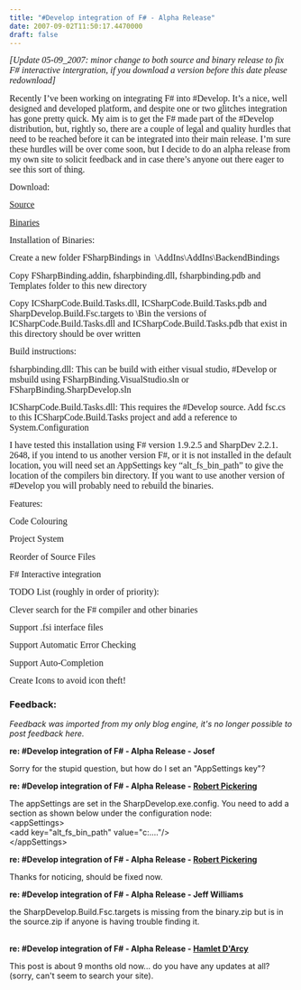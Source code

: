```yaml
---
title: "#Develop integration of F# - Alpha Release"
date: 2007-09-02T11:50:17.4470000
draft: false
---
```


<p class="MsoNormal" style="MARGIN: 0cm 0cm 10pt"><font face="Calibri" size="3"><em>[Update 05-09_2007: minor change to both source and binary release to fix F# interactive intergration, if you download a version before this date please redownload]</em></font></p>
<p class="MsoNormal" style="MARGIN: 0cm 0cm 10pt"><font face="Calibri" size="3">Recently I’ve been working on integrating F# into #Develop. It’s a nice, well designed and developed platform, and despite one or two glitches integration has gone pretty quick. My aim is to get the F# made part of the #Develop distribution, but, rightly so, there are a couple of legal and quality hurdles that need to be reached before it can be integrated into their main release. I’m sure these hurdles will be over come soon, but I decide to do an alpha release from my own site to solicit feedback and in case there’s anyone out there eager to see this sort of thing.</font></p>
<p class="MsoNormal" style="MARGIN: 0cm 0cm 10pt"><font face="Calibri" size="3">Download:</font></p>
<p class="MsoNormal" style="MARGIN: 0cm 0cm 10pt"><font face="Calibri" size="3"><a href="http://www.strangelights.com/blog/Downloads/SharpDevelop.FSharpBinding_Source.zip">Source</a></font></p>
<p class="MsoNormal" style="MARGIN: 0cm 0cm 10pt"><font face="Calibri" size="3"><a href="http://www.strangelights.com/blog/Downloads/SharpDevelop.FSharpBinding_bin.zip">Binaries</a></font></p>
<p class="MsoNormal" style="MARGIN: 0cm 0cm 10pt"><font face="Calibri" size="3">Installation of Binaries:</font></p>
<p class="MsoNormal" style="MARGIN: 0cm 0cm 10pt"><font face="Calibri" size="3">Create a new folder FSharpBindings in <span style="mso-spacerun: yes"> </span>\AddIns\AddIns\BackendBindings</font></p>
<p class="MsoNormal" style="MARGIN: 0cm 0cm 10pt"><font face="Calibri" size="3">Copy FSharpBinding.addin, fsharpbinding.dll, fsharpbinding.pdb and Templates folder to this new directory</font></p>
<p class="MsoNormal" style="MARGIN: 0cm 0cm 10pt"><font face="Calibri" size="3">Copy ICSharpCode.Build.Tasks.dll, ICSharpCode.Build.Tasks.pdb and SharpDevelop.Build.Fsc.targets to \Bin the versions of ICSharpCode.Build.Tasks.dll and ICSharpCode.Build.Tasks.pdb that exist in this directory should be over written</font></p>
<p class="MsoNormal" style="MARGIN: 0cm 0cm 10pt"><font face="Calibri" size="3">Build instructions:</font></p>
<p class="MsoNormal" style="MARGIN: 0cm 0cm 10pt"><font face="Calibri" size="3">fsharpbinding.dll: This can be build with either visual studio, #Develop or msbuild using FSharpBinding.VisualStudio.sln or FSharpBinding.SharpDevelop.sln</font></p>
<p class="MsoNormal" style="MARGIN: 0cm 0cm 10pt"><font face="Calibri" size="3">ICSharpCode.Build.Tasks.dll: This requires the #Develop source. Add fsc.cs to this ICSharpCode.Build.Tasks project and add a reference to System.Configuration</font></p>
<p class="MsoNormal" style="MARGIN: 0cm 0cm 10pt"><font face="Calibri" size="3">I have tested this installation using F# version 1.9.2.5 and SharpDev 2.2.1. 2648, if you intend to us another version F#, or it is not installed in the default location, you will need set an AppSettings key “alt_fs_bin_path” to give the location of the compilers bin directory. If you want to use another version of #Develop you will probably need to rebuild the binaries.</font></p>
<p class="MsoNormal" style="MARGIN: 0cm 0cm 10pt"><font face="Calibri" size="3">Features:</font></p>
<p class="MsoNormal" style="MARGIN: 0cm 0cm 10pt"><font face="Calibri" size="3">Code Colouring</font></p>
<p class="MsoNormal" style="MARGIN: 0cm 0cm 10pt"><font face="Calibri" size="3">Project System</font></p>
<p class="MsoNormal" style="MARGIN: 0cm 0cm 10pt"><font face="Calibri" size="3">Reorder of Source Files</font></p>
<p class="MsoNormal" style="MARGIN: 0cm 0cm 10pt"><font face="Calibri" size="3">F# Interactive integration</font></p>
<p class="MsoNormal" style="MARGIN: 0cm 0cm 10pt"><font face="Calibri" size="3">TODO List (roughly in order of priority):</font></p>
<p class="MsoNormal" style="MARGIN: 0cm 0cm 10pt"><font face="Calibri" size="3">Clever search for the F# compiler and other binaries</font></p>
<p class="MsoNormal" style="MARGIN: 0cm 0cm 10pt"><font face="Calibri" size="3">Support .fsi interface files</font></p>
<p class="MsoNormal" style="MARGIN: 0cm 0cm 10pt"><font face="Calibri" size="3">Support Automatic Error Checking</font></p>
<p class="MsoNormal" style="MARGIN: 0cm 0cm 10pt"><font face="Calibri" size="3">Support Auto-Completion</font></p>
<p class="MsoNormal" style="MARGIN: 0cm 0cm 10pt"><font face="Calibri" size="3">Create Icons to avoid icon theft!</font></p>

### Feedback:

*Feedback was imported from my only blog engine, it's no longer possible to post feedback here.*

**re: #Develop integration of F# - Alpha Release - Josef**

Sorry for the stupid question, but how do I set an "AppSettings key"?

**re: #Develop integration of F# - Alpha Release - [Robert Pickering](http://strangelights.com/)**

The appSettings are set in the SharpDevelop.exe.config. You need to add a section as shown below under the configuration node:<br />  &lt;appSettings&gt;<br />    &lt;add key="alt_fs_bin_path" value="c:\...."/&gt;<br />  &lt;/appSettings&gt;<br />

**re: #Develop integration of F# - Alpha Release - [Robert Pickering](http://strangelights.com/blog)**

Thanks for noticing, should be fixed now.

**re: #Develop integration of F# - Alpha Release - Jeff Williams**

the SharpDevelop.Build.Fsc.targets is missing from the binary.zip but is in the source.zip if anyone is having trouble finding it.<br /><br />

**re: #Develop integration of F# - Alpha Release - [Hamlet D'Arcy](http://hamletdarcy.blogspot.com/)**

This post is about 9 months old now... do you have any updates at all? (sorry, can't seem to search your site).

